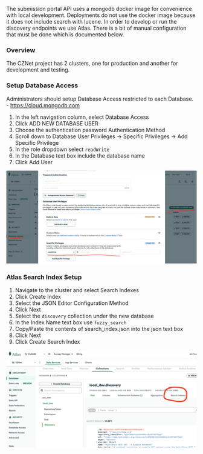 The submission portal API uses a mongodb docker image for convenience with local development.  Deployments do not use the docker image because it does not include search with lucene. In order to develop or run the discovery endpoints we use Atlas. There is a bit of manual configuration that must be done which is documented below.

### Overview
The CZNet project has 2 clusters, one for production and another for development and testing.

### Setup Database Access
Administrators should setup Database Access restricted to each Database. - https://cloud.mongodb.com
1. In the left navigation column, select Database Access
2. Click ADD NEW DATABASE USER
3. Choose the authentication password Authentication Method
4. Scroll down to Database User Privileges -> Specific Privileges -> Add Specific Privilege
5. In the role dropdown select `readWrite`
6. In the Database text box include the database name
7. Click Add User

![Database Access](database_access.png)

### Atlas Search Index Setup
1. Navigate to the cluster and select Search Indexes
2. Click Create Index
3. Select the JSON Editor Configuration Method
4. Click Next
5. Select the `discovery` collection under the new database
6. In the Index Name text box use `fuzzy_search`
7. Copy/Paste the contents of search_index.json into the json text box
8. Click Next
9. Click Create Search Index

![Search Indexes](search_indexes.png)

